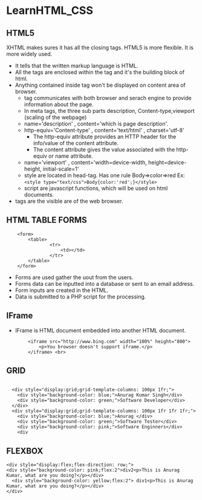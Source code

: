 # LearnHTML_CSS

## HTML5
XHTML makes sures it has all the closing tags.
HTML5 is more flexible.
It is more widely used.
- <!DOCTYPE html> It tells that the written markup language is HTML.
- All the tags are enclosed within the <html> tag and it's the building block of html.
- Anything contained inside <head> tag won't be displayed on content area of browser.
    - <meta> tag communicates with both browser and serach engine to provide information about the page. 
    - In meta tags, the three sub parts description, Content-type,viewport (scaling of the webpage)
    - name='description' , content='which is page description'.
    - http-equiv='Content-type' , content='text/html' , charset='utf-8'
        - The http-equiv attribute provides an HTTP header for the info/value of the content attribute.
        - The content attribute gives the value associated with the http-equiv or name attribute.
    - name='viewport' , content='width=device-width, height=device-height, initial-scale=1' 
    - style are located in head-tag. Has one rule Body=>color=>red Ex: ```<style type="text/css">Body{color:'red';}</style>```
    - script are javascript functions, which will be used on html documents.
- <Body> tags are the visible are of the web browser.
  
## HTML TABLE FORMS

```
    <form>
        <table>
                <tr>
                    <td></td>
                </tr>
        </table>
    </form>

```
- Forms are used gather the uout from the users.
- Forms data can be inputted into a database or sent to an email address.
- Form inputs are created in the HTML.
- Data is submitted to a PHP script for the processing.

## IFrame 
- IFrame is HTML document embedded into another HTML document.

```
        <iframe src="http://www.bing.com" width="100%" height="800">
            <p>You browser doesn't support iframe.</p>
        </iframe> <br>
```



## GRID

```
  
  <div style="display:grid;grid-template-columns: 100px 1fr;">
    <div style="background-color: blue;">Anurag Kumar Singh</div>
    <div style="background-color: green;">Software Developer</div>
  </div>
  <div style="display:grid;grid-template-columns: 100px 1fr 1fr 1fr;">
    <div style="background-color: blue;">Anurag </div>
    <div style="background-color: green;">Software Tester</div>
    <div style="background-color: pink;">Software Enginners</div>
    <div 

```
## FLEXBOX
  ```
  <div style="display:flex;flex-direction: row;">
  <div style="background-color: pink;flex:2">div2<p>This is Anurag Kumar, what are you doing?</p></div>
    <div style="background-color: yellow;flex:2"> div1<p>This is Anurag Kumar, what are you doing?</p></div>
  </div>
  ```